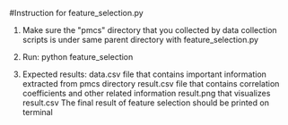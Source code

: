 #Instruction for feature_selection.py

1. Make sure the "pmcs" directory that you collected by data collection scripts is under same parent directory with feature_selection.py

2. Run: python feature_selection

3. Expected results: 
	data.csv file that contains important information extracted from pmcs directory
	result.csv file that contains correlation coefficients and other related information
	result.png that visualizes result.csv
	The final result of feature selection should be printed on terminal 